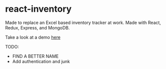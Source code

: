 # react-inventory

Made to replace an Excel based inventory tracker at work. Made with React, Redux, Express, and MongoDB.

Take a look at a demo [here](https://inventory.dev.allen-mcintoshii.com)

TODO:

* FIND A BETTER NAME
* Add authentication and junk
